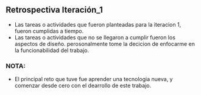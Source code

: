 ## Retrospectiva Iteración_1

- Las tareas o actividades que fueron planteadas para la iteracion 1, fueron cumplidas a tiempo.
- Las tareas o actividades que no se llegaron a cumplir fueron los aspectos de diseño.
perosonalmente tome la decicion de enfocarme en la funcionabilidad del trabajo.

### NOTA:

- El principal reto que tuve fue aprender una tecnologia nueva, y comenzar desde cero con el dearrollo de este trabajo.

